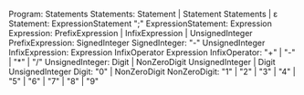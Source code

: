 Program: Statements
Statements: Statement | Statement Statements | ε
Statement: ExpressionStatement ";"
ExpressionStatement: Expression
Expression: PrefixExpression | InfixExpression | UnsignedInteger
PrefixExpression: SignedInteger
SignedInteger: "-" UnsignedInteger
InfixExpression: Expression InfixOperator Expression
InfixOperator: "+" | "-" | "*" | "/"
UnsignedInteger: Digit | NonZeroDigit UnsignedInteger | Digit UnsignedInteger
Digit: "0" | NonZeroDigit
NonZeroDigit: "1" | "2" | "3" | "4" | "5" | "6" | "7" | "8" | "9"
